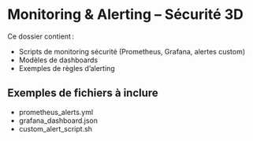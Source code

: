 # Monitoring & Alerting – Sécurité 3D

Ce dossier contient :
- Scripts de monitoring sécurité (Prometheus, Grafana, alertes custom)
- Modèles de dashboards
- Exemples de règles d’alerting

## Exemples de fichiers à inclure
- prometheus_alerts.yml
- grafana_dashboard.json
- custom_alert_script.sh
